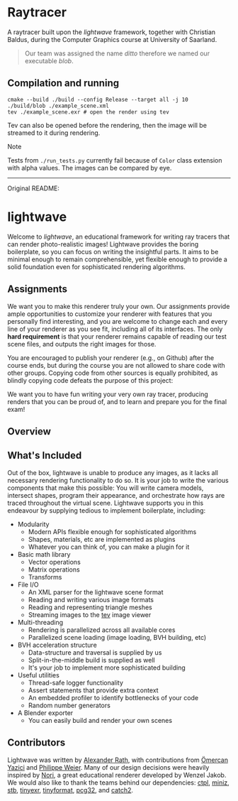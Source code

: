 # Raytracer

A raytracer built upon the *lightwave* framework, together with Christian Baldus, during the Computer Graphics course at University of Saarland.

> Our team was assigned the name *ditto* therefore we named our executable *blob*.

## Compilation and running

```
cmake --build ./build --config Release --target all -j 10
./build/blob ./example_scene.xml
tev ./example_scene.exr # open the render using tev
```

Tev can also be opened before the rendering, then the image will be streamed to it during rendering.

> [!NOTE]
> Tests from `./run_tests.py` currently fail because of `Color` class extension with alpha values. The images can be compared by eye.

---

Original README:

# lightwave

Welcome to _lightwave_, an educational framework for writing ray tracers that can render photo-realistic images!
Lightwave provides the boring boilerplate, so you can focus on writing the insightful parts.
It aims to be minimal enough to remain comprehensible, yet flexible enough to provide a solid foundation even for sophisticated rendering algorithms.

## Assignments
We want you to make this renderer truly your own. Our assignments provide ample opportunities to customize your renderer with features that you personally find interesting, and you are welcome to change each and every line of your renderer as you see fit, including all of its interfaces. The only **hard requirement** is that your renderer remains capable of reading our test scene files, and outputs the right images for those.

You are encouraged to publish your renderer (e.g., on Github) after the course ends, but during the course you are not allowed to share code with other groups. Copying code from other sources is equally prohibited, as blindly copying code defeats the purpose of this project:

We want you to have fun writing your very own ray tracer, producing renders that you can be proud of, and to learn and prepare you for the final exam!

## Overview


## What's Included
Out of the box, lightwave is unable to produce any images, as it lacks all necessary rendering functionality to do so.
It is your job to write the various components that make this possible: You will write camera models, intersect shapes, program their appearance, and orchestrate how rays are traced throughout the virtual scene.
Lightwave supports you in this endeavour by supplying tedious to implement boilerplate, including:

* Modularity
  * Modern APIs flexible enough for sophisticated algorithms
  * Shapes, materials, etc are implemented as plugins
  * Whatever you can think of, you can make a plugin for it
* Basic math library
  * Vector operations
  * Matrix operations
  * Transforms
* File I/O
  * An XML parser for the lightwave scene format
  * Reading and writing various image formats
  * Reading and representing triangle meshes
  * Streaming images to the [tev](https://github.com/Tom94/tev) image viewer
* Multi-threading
  * Rendering is parallelized across all available cores
  * Parallelized scene loading (image loading, BVH building, etc)
* BVH acceleration structure
  * Data-structure and traversal is supplied by us
  * Split-in-the-middle build is supplied as well
  * It's your job to implement more sophisticated building
* Useful utilities
  * Thread-safe logger functionality
  * Assert statements that provide extra context
  * An embedded profiler to identify bottlenecks of your code
  * Random number generators
* A Blender exporter
  * You can easily build and render your own scenes

## Contributors
Lightwave was written by [Alexander Rath](https://graphics.cg.uni-saarland.de/people/rath.html), with contributions from [Ömercan Yazici](https://graphics.cg.uni-saarland.de/people/yazici.html) and [Philippe Weier](https://graphics.cg.uni-saarland.de/people/weier.html).
Many of our design decisions were heavily inspired by [Nori](https://wjakob.github.io/nori/), a great educational renderer developed by Wenzel Jakob.
We would also like to thank the teams behind our dependencies: [ctpl](https://github.com/vit-vit/CTPL), [miniz](https://github.com/richgel999/miniz), [stb](https://github.com/nothings/stb), [tinyexr](https://github.com/syoyo/tinyexr), [tinyformat](https://github.com/c42f/tinyformat), [pcg32](https://github.com/wjakob/pcg32), and [catch2](https://github.com/catchorg/Catch2).
